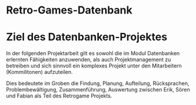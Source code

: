 # Retro-Games-Datenbank

# Ziel des Datenbanken-Projektes

In der folgenden Projektarbeit gilt es sowohl die im Modul Datenbanken erlernten
Fähigkeiten anzuwenden, als auch Projektmanagement zu betreiben und sich sinnvoll ein
komplexes Projekt unter den Mitarbeitern (Kommilitonen) aufzuteilen.

Dies bedeutete im Groben die Findung, Planung, Aufteilung, Rücksprachen,
Problembewältigung, Zusammenführung, Auswertung zwischen Erik, Sören und Fabian als
Teil des Retrogame Projekts.
